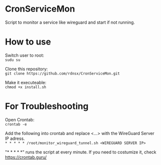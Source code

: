# CronServiceMon
Script to monitor a service like wireguard and start if not running.

# How to use

Switch user to root:<br>
```sudu su``` 

Clone this repository:<br>
```git clone https://github.com/rdnsx/CronServiceMon.git``` 

Make it executeable:<br>
```chmod +x install.sh```
<br>
# For Troubleshooting

Open Crontab:<br>
```crontab -e```

Add the following into crontab and replace <...> with the WireGuard Server IP adress.<br> 
```* * * * * /root/monitor_wireguard_tunnel.sh <WIREGUARD SERVER IP>```<br>

"* * * * *" runs the script at every minute. If you need to costumize it, check https://crontab.guru/
